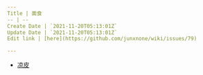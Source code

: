 ```yaml
---
Title | 面食
-- | --
Create Date | `2021-11-20T05:13:01Z`
Update Date | `2021-11-20T05:13:01Z`
Edit link | [here](https://github.com/junxnone/wiki/issues/79)

---
```


- [凉皮](/凉皮)
